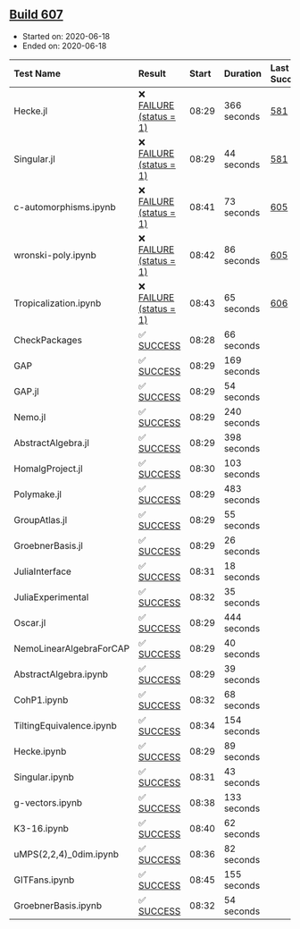 ## [Build 607](https://oscarci.mathematik.uni-kl.de/job/oscar-julia-1.4/607/)

* Started on: 2020-06-18
* Ended on: 2020-06-18

| Test Name    | Result | Start | Duration | Last Success | First Failure |
|:-------------|:-------|:------|:---------|:-------------|:--------------|
| Hecke.jl | ❌ [FAILURE (status = 1)](https://oscarci.mathematik.uni-kl.de/job/oscar-julia-1.4/607/artifact/logs/build-607/Hecke.jl.log) | 08:29 | 366 seconds | [581](https://oscarci.mathematik.uni-kl.de/job/oscar-julia-1.4/581/) | [582](https://oscarci.mathematik.uni-kl.de/job/oscar-julia-1.4/582/) |
| Singular.jl | ❌ [FAILURE (status = 1)](https://oscarci.mathematik.uni-kl.de/job/oscar-julia-1.4/607/artifact/logs/build-607/Singular.jl.log) | 08:29 | 44 seconds | [581](https://oscarci.mathematik.uni-kl.de/job/oscar-julia-1.4/581/) | [582](https://oscarci.mathematik.uni-kl.de/job/oscar-julia-1.4/582/) |
| c-automorphisms.ipynb | ❌ [FAILURE (status = 1)](https://oscarci.mathematik.uni-kl.de/job/oscar-julia-1.4/607/artifact/logs/build-607/c-automorphisms.ipynb.log) | 08:41 | 73 seconds | [605](https://oscarci.mathematik.uni-kl.de/job/oscar-julia-1.4/605/) | [606](https://oscarci.mathematik.uni-kl.de/job/oscar-julia-1.4/606/) |
| wronski-poly.ipynb | ❌ [FAILURE (status = 1)](https://oscarci.mathematik.uni-kl.de/job/oscar-julia-1.4/607/artifact/logs/build-607/wronski-poly.ipynb.log) | 08:42 | 86 seconds | [605](https://oscarci.mathematik.uni-kl.de/job/oscar-julia-1.4/605/) | [606](https://oscarci.mathematik.uni-kl.de/job/oscar-julia-1.4/606/) |
| Tropicalization.ipynb | ❌ [FAILURE (status = 1)](https://oscarci.mathematik.uni-kl.de/job/oscar-julia-1.4/607/artifact/logs/build-607/Tropicalization.ipynb.log) | 08:43 | 65 seconds | [606](https://oscarci.mathematik.uni-kl.de/job/oscar-julia-1.4/606/) | [607](https://oscarci.mathematik.uni-kl.de/job/oscar-julia-1.4/607/) |
| CheckPackages | ✅ [SUCCESS](https://oscarci.mathematik.uni-kl.de/job/oscar-julia-1.4/607/artifact/logs/build-607/CheckPackages.log) | 08:28 | 66 seconds |  |  |
| GAP | ✅ [SUCCESS](https://oscarci.mathematik.uni-kl.de/job/oscar-julia-1.4/607/artifact/logs/build-607/GAP.log) | 08:29 | 169 seconds |  |  |
| GAP.jl | ✅ [SUCCESS](https://oscarci.mathematik.uni-kl.de/job/oscar-julia-1.4/607/artifact/logs/build-607/GAP.jl.log) | 08:29 | 54 seconds |  |  |
| Nemo.jl | ✅ [SUCCESS](https://oscarci.mathematik.uni-kl.de/job/oscar-julia-1.4/607/artifact/logs/build-607/Nemo.jl.log) | 08:29 | 240 seconds |  |  |
| AbstractAlgebra.jl | ✅ [SUCCESS](https://oscarci.mathematik.uni-kl.de/job/oscar-julia-1.4/607/artifact/logs/build-607/AbstractAlgebra.jl.log) | 08:29 | 398 seconds |  |  |
| HomalgProject.jl | ✅ [SUCCESS](https://oscarci.mathematik.uni-kl.de/job/oscar-julia-1.4/607/artifact/logs/build-607/HomalgProject.jl.log) | 08:30 | 103 seconds |  |  |
| Polymake.jl | ✅ [SUCCESS](https://oscarci.mathematik.uni-kl.de/job/oscar-julia-1.4/607/artifact/logs/build-607/Polymake.jl.log) | 08:29 | 483 seconds |  |  |
| GroupAtlas.jl | ✅ [SUCCESS](https://oscarci.mathematik.uni-kl.de/job/oscar-julia-1.4/607/artifact/logs/build-607/GroupAtlas.jl.log) | 08:29 | 55 seconds |  |  |
| GroebnerBasis.jl | ✅ [SUCCESS](https://oscarci.mathematik.uni-kl.de/job/oscar-julia-1.4/607/artifact/logs/build-607/GroebnerBasis.jl.log) | 08:29 | 26 seconds |  |  |
| JuliaInterface | ✅ [SUCCESS](https://oscarci.mathematik.uni-kl.de/job/oscar-julia-1.4/607/artifact/logs/build-607/JuliaInterface.log) | 08:31 | 18 seconds |  |  |
| JuliaExperimental | ✅ [SUCCESS](https://oscarci.mathematik.uni-kl.de/job/oscar-julia-1.4/607/artifact/logs/build-607/JuliaExperimental.log) | 08:32 | 35 seconds |  |  |
| Oscar.jl | ✅ [SUCCESS](https://oscarci.mathematik.uni-kl.de/job/oscar-julia-1.4/607/artifact/logs/build-607/Oscar.jl.log) | 08:29 | 444 seconds |  |  |
| NemoLinearAlgebraForCAP | ✅ [SUCCESS](https://oscarci.mathematik.uni-kl.de/job/oscar-julia-1.4/607/artifact/logs/build-607/NemoLinearAlgebraForCAP.log) | 08:29 | 40 seconds |  |  |
| AbstractAlgebra.ipynb | ✅ [SUCCESS](https://oscarci.mathematik.uni-kl.de/job/oscar-julia-1.4/607/artifact/logs/build-607/AbstractAlgebra.ipynb.log) | 08:29 | 39 seconds |  |  |
| CohP1.ipynb | ✅ [SUCCESS](https://oscarci.mathematik.uni-kl.de/job/oscar-julia-1.4/607/artifact/logs/build-607/CohP1.ipynb.log) | 08:32 | 68 seconds |  |  |
| TiltingEquivalence.ipynb | ✅ [SUCCESS](https://oscarci.mathematik.uni-kl.de/job/oscar-julia-1.4/607/artifact/logs/build-607/TiltingEquivalence.ipynb.log) | 08:34 | 154 seconds |  |  |
| Hecke.ipynb | ✅ [SUCCESS](https://oscarci.mathematik.uni-kl.de/job/oscar-julia-1.4/607/artifact/logs/build-607/Hecke.ipynb.log) | 08:29 | 89 seconds |  |  |
| Singular.ipynb | ✅ [SUCCESS](https://oscarci.mathematik.uni-kl.de/job/oscar-julia-1.4/607/artifact/logs/build-607/Singular.ipynb.log) | 08:31 | 43 seconds |  |  |
| g-vectors.ipynb | ✅ [SUCCESS](https://oscarci.mathematik.uni-kl.de/job/oscar-julia-1.4/607/artifact/logs/build-607/g-vectors.ipynb.log) | 08:38 | 133 seconds |  |  |
| K3-16.ipynb | ✅ [SUCCESS](https://oscarci.mathematik.uni-kl.de/job/oscar-julia-1.4/607/artifact/logs/build-607/K3-16.ipynb.log) | 08:40 | 62 seconds |  |  |
| uMPS(2,2,4)_0dim.ipynb | ✅ [SUCCESS](https://oscarci.mathematik.uni-kl.de/job/oscar-julia-1.4/607/artifact/logs/build-607/uMPS-2-2-4-_0dim.ipynb.log) | 08:36 | 82 seconds |  |  |
| GITFans.ipynb | ✅ [SUCCESS](https://oscarci.mathematik.uni-kl.de/job/oscar-julia-1.4/607/artifact/logs/build-607/GITFans.ipynb.log) | 08:45 | 155 seconds |  |  |
| GroebnerBasis.ipynb | ✅ [SUCCESS](https://oscarci.mathematik.uni-kl.de/job/oscar-julia-1.4/607/artifact/logs/build-607/GroebnerBasis.ipynb.log) | 08:32 | 54 seconds |  |  |
